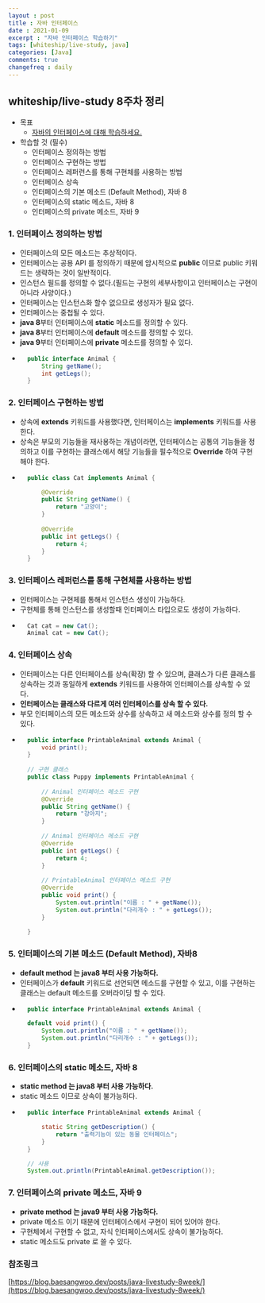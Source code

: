 ```yaml
---
layout : post
title : 자바 인터페이스
date : 2021-01-09
excerpt : "자바 인터페이스 학습하기"
tags: [whiteship/live-study, java]
categories: [Java]
comments: true
changefreq : daily
---
```


## whiteship/live-study 8주차 정리
- 목표
    - [자바의 인터페이스에 대해 학습하세요.](https://github.com/whiteship/live-study/issues/8)
- 학습할 것 (필수)
    - 인터페이스 정의하는 방법 
    - 인터페이스 구현하는 방법
    - 인터페이스 레퍼런스를 통해 구현체를 사용하는 방법
    - 인터페이스 상속
    - 인터페이스의 기본 메소드 (Default Method), 자바 8
    - 인터페이스의 static 메소드, 자바 8
    - 인터페이스의 private 메소드, 자바 9
    
### 1. 인터페이스 정의하는 방법 
- 인터페이스의 모든 메소드는 추상적이다.
- 인터페이스는 공용 API 를 정의하기 때문에 암시적으로 **public** 이므로 public 키워드는 생략하는 것이 일반적이다. 
- 인스턴스 필드를 정의할 수 없다.(필드는 구현의 세부사항이고 인터페이스는 구현이 아니라 사양이다.)
- 인터페이스는 인스턴스화 할수 없으므로 생성자가 필요 없다.
- 인터페이스는 중첩될 수 있다.
- **java 8**부터 인터페이스에 **static** 메소드를 정의할 수 있다.
- **java 8**부터 인터페이스에 **default** 메소드를 정의할 수 있다.
- **java 9**부터 인터페이스에 **private** 메소드를 정의할 수 있다. 
- ~~~java
    public interface Animal {
        String getName();
        int getLegs();
    }
  ~~~

### 2. 인터페이스 구현하는 방법
- 상속에 **extends** 키워드를 사용했다면, 인터페이스는 **implements** 키워드를 사용한다. 
- 상속은 부모의 기능들을 재사용하는 개념이라면, 인터페이스는 공통의 기능들을 정의하고 이를 구현하는 클래스에서 해당 기능들을 필수적으로 **Override** 하여 구현해야 한다.
- ~~~java
    public class Cat implements Animal {

        @Override
        public String getName() {
            return "고양이";
        }
    
        @Override
        public int getLegs() {
            return 4;
        }
    }
  ~~~

### 3. 인터페이스 레퍼런스를 통해 구현체를 사용하는 방법
- 인터페이스는 구현체를 통해서 인스턴스 생성이 가능하다.
- 구현체를 통해 인스턴스를 생성할때 인터페이스 타입으로도 생성이 가능하다.
- ~~~java
    Cat cat = new Cat();
    Animal cat = new Cat();
  ~~~
      
### 4. 인터페이스 상속
- 인터페이스는 다른 인터페이스를 상속(확장) 할 수 있으며, 클래스가 다른 클래스를 상속하는 것과 동일하게 **extends** 키워드를 사용하여 인터페이스를 상속할 수 있다. 
- **인터페이스는 클래스와 다르게 여러 인터페이스를 상속 할 수 있다.**
- 부모 인터페이스의 모든 메소드와 상수를 상속하고 새 메소드와 상수를 정의 할 수 있다.
- ~~~java
    public interface PrintableAnimal extends Animal {
        void print();
    }
    
    // 구현 클래스
    public class Puppy implements PrintableAnimal {
    
        // Animal 인터페이스 메소드 구현
        @Override
        public String getName() {
            return "강아지";
        }
    
        // Animal 인터페이스 메소드 구현
        @Override
        public int getLegs() {
            return 4;
        }
    
        // PrintableAnimal 인터페이스 메소드 구현
        @Override
        public void print() {
            System.out.println("이름 : " + getName());
            System.out.println("다리개수 : " + getLegs());
        }
    
    }
  ~~~
  
### 5. 인터페이스의 기본 메소드 (Default Method), 자바8
- **default method 는 java8 부터 사용 가능하다.**
- 인터페이스가 **default** 키워드로 선언되면 메소드를 구현할 수 있고, 이를 구현하는 클래스는 default 메소드를 오버라이딩 할 수 있다. 
- ~~~ java
    public interface PrintableAnimal extends Animal {

    default void print() {
        System.out.println("이름 : " + getName());
        System.out.println("다리개수 : " + getLegs());
    }
  ~~~

### 6. 인터페이스의 static 메소드, 자바 8
- **static method 는 java8 부터 사용 가능하다.**
- static 메소드 이므로 상속이 불가능하다. 
- ~~~ java
    public interface PrintableAnimal extends Animal {

        static String getDescription() {
            return "출력기능이 있는 동물 인터페이스";
        }
    } 
  
    // 사용 
    System.out.println(PrintableAnimal.getDescription());
  ~~~

### 7. 인터페이스의 private 메소드, 자바 9
- **private method 는 java9 부터 사용 가능하다.**
- private 메소드 이기 때문에 인터페이스에서 구현이 되어 있어야 한다.
- 구현체에서 구현할 수 없고, 자식 인터페이스에서도 상속이 불가능하다. 
- static 메소드도 private 로 쓸 수 있다.

### 참조링크
[https://blog.baesangwoo.dev/posts/java-livestudy-8week/](https://blog.baesangwoo.dev/posts/java-livestudy-8week/)
